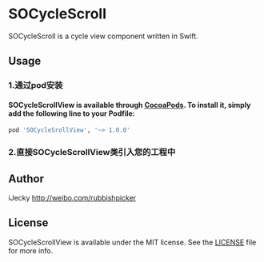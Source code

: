 # SOCycleScroll
SOCycleScroll is a cycle view component written in Swift.

## Usage

### 1.通过pod安装
#### SOCycleScrollView is available through [CocoaPods](http://cocoapods.org). To install it, simply add the following line to your Podfile:

```ruby
pod 'SOCycleSrollView', '~> 1.0.0'
```
### 2.直接SOCycleScrollView类引入您的工程中

## Author

iJecky <http://weibo.com/rubbishpicker>

## License

SOCycleScrollView is available under the MIT license. See the [LICENSE](LICENSE) file for more info.
